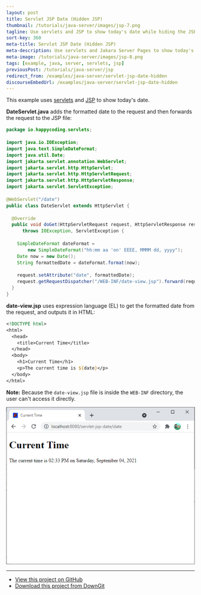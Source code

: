 ```yaml
---
layout: post
title: Servlet JSP Date (Hidden JSP)
thumbnail: /tutorials/java-server/images/jsp-7.png
tagline: Use servlets and JSP to show today's date while hiding the JSP file.
sort-key: 360
meta-title: Servlet JSP Date (Hidden JSP)
meta-description: Use servlets and Jakara Server Pages to show today's date while hiding the JSP file.
meta-image: /tutorials/java-server/images/jsp-8.png
tags: [example, java, server, servlets, jsp]
previousPost: /tutorials/java-server/jsp
redirect_from: /examples/java-server/servlet-jsp-date-hidden
discourseEmbedUrl: /examples/java-server/servlet-jsp-date-hidden
---
```


This example uses [servlets](/tutorials/java-server/servlets) and [JSP](/tutorials/java-server/jsp) to show today's date.

**DateServlet.java** adds the formatted date to the request and then forwards the request to the JSP file:

```java
package io.happycoding.servlets;

import java.io.IOException;
import java.text.SimpleDateFormat;
import java.util.Date;
import jakarta.servlet.annotation.WebServlet;
import jakarta.servlet.http.HttpServlet;
import jakarta.servlet.http.HttpServletRequest;
import jakarta.servlet.http.HttpServletResponse;
import jakarta.servlet.ServletException;

@WebServlet("/date")
public class DateServlet extends HttpServlet {

  @Override
  public void doGet(HttpServletRequest request, HttpServletResponse response)
      throws IOException, ServletException {

    SimpleDateFormat dateFormat =
        new SimpleDateFormat("hh:mm aa 'on' EEEE, MMMM dd, yyyy");
    Date now = new Date();
    String formattedDate = dateFormat.format(now);

    request.setAttribute("date", formattedDate);
    request.getRequestDispatcher("/WEB-INF/date-view.jsp").forward(request,response);
  }
}
```

**date-view.jsp** uses expression language (EL) to get the formatted date from the request, and outputs it in HTML:

```jsp
<!DOCTYPE html>
<html>
  <head>
    <title>Current Time</title>
  </head>
  <body>
    <h1>Current Time</h1>
    <p>The current time is ${date}</p>
  </body>
</html>
```

**Note:** Because the `date-view.jsp` file is inside the `WEB-INF` directory, the user can't access it directly.

![today's date](/tutorials/java-server/images/jsp-9.png)

---

- [View this project on GitHub](https://github.com/KevinWorkman/HappyCoding/tree/gh-pages/tutorials/java-server/java-server-example-projects/servlet-jsp-date-v2)
- [Download this project from DownGit](https://downgit.github.io/#/home?url=https://github.com/KevinWorkman/HappyCoding/tree/gh-pages/tutorials/java-server/java-server-example-projects/servlet-jsp-date-v2)
